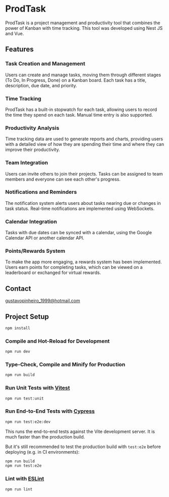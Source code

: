 # ProdTask

ProdTask is a project management and productivity tool that combines the power of Kanban with time tracking. This tool was developed using Nest JS and Vue.

## Features

### Task Creation and Management

Users can create and manage tasks, moving them through different stages (To Do, In Progress, Done) on a Kanban board. Each task has a title, description, due date, and priority.

### Time Tracking

ProdTask has a built-in stopwatch for each task, allowing users to record the time they spend on each task. Manual time entry is also supported.

### Productivity Analysis

Time tracking data are used to generate reports and charts, providing users with a detailed view of how they are spending their time and where they can improve their productivity.

### Team Integration

Users can invite others to join their projects. Tasks can be assigned to team members and everyone can see each other's progress.

### Notifications and Reminders

The notification system alerts users about tasks nearing due or changes in task status. Real-time notifications are implemented using WebSockets.

### Calendar Integration

Tasks with due dates can be synced with a calendar, using the Google Calendar API or another calendar API.

### Points/Rewards System

To make the app more engaging, a rewards system has been implemented. Users earn points for completing tasks, which can be viewed on a leaderboard or exchanged for virtual rewards.

## Contact

gustavopinheiro_1999@hotmail.com


## Project Setup

```sh
npm install
```

### Compile and Hot-Reload for Development

```sh
npm run dev
```

### Type-Check, Compile and Minify for Production

```sh
npm run build
```

### Run Unit Tests with [Vitest](https://vitest.dev/)

```sh
npm run test:unit
```

### Run End-to-End Tests with [Cypress](https://www.cypress.io/)

```sh
npm run test:e2e:dev
```

This runs the end-to-end tests against the Vite development server.
It is much faster than the production build.

But it's still recommended to test the production build with `test:e2e` before deploying (e.g. in CI environments):

```sh
npm run build
npm run test:e2e
```

### Lint with [ESLint](https://eslint.org/)

```sh
npm run lint
```
